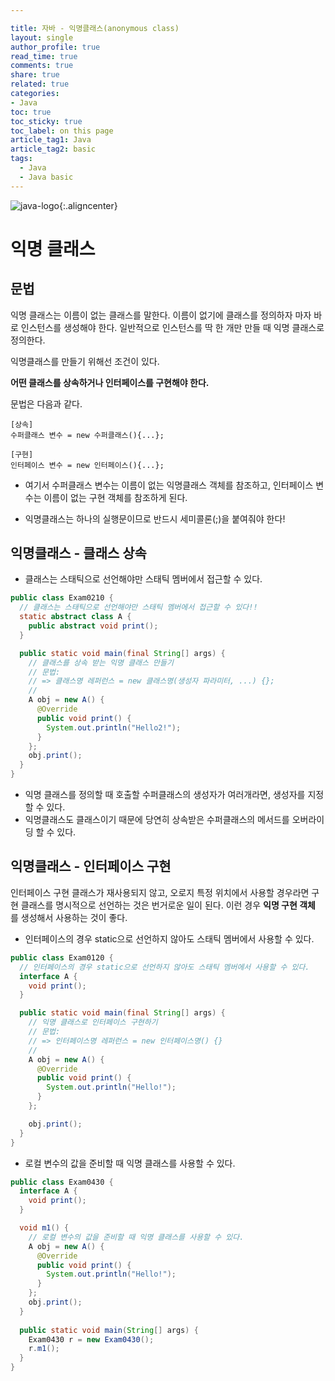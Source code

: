 ```yaml
---

title: 자바 - 익명클래스(anonymous class)
layout: single
author_profile: true
read_time: true
comments: true
share: true
related: true
categories:
- Java
toc: true
toc_sticky: true
toc_label: on this page
article_tag1: Java
article_tag2: basic
tags:
  - Java
  - Java basic
---
```


![java-logo](https://user-images.githubusercontent.com/68311188/92201199-e4e6a200-eeb6-11ea-9f5b-76b79db3564f.png){:.aligncenter}

# 익명 클래스

## 문법

익명 클래스는 이름이 없는 클래스를 말한다.  이름이 없기에 클래스를 정의하자 마자 바로 인스턴스를 생성해야 한다. 일반적으로 인스턴스를 딱 한 개만 만들 때 익명 클래스로 정의한다.

익명클래스를 만들기 위해선 조건이 있다.

**어떤 클래스를 상속하거나 인터페이스를 구현해야 한다.**

문법은 다음과 같다.

```
[상속]
수퍼클래스 변수 = new 수퍼클래스(){...};

[구현]
인터페이스 변수 = new 인터페이스(){...};
```

* 여기서 수퍼클래스 변수는 이름이 없는 익명클래스 객체를 참조하고, 인터페이스 변수는 이름이 없는 구현 객체를 참조하게 된다.

* 익명클래스는 하나의 실행문이므로  반드시 세미콜론(;)을 붙여줘야 한다!



## 익명클래스 - 클래스 상속

* 클래스는 스태틱으로 선언해야만 스태틱 멤버에서 접근할 수 있다.

```java
public class Exam0210 {
  // 클래스는 스태틱으로 선언해야만 스태틱 멤버에서 접근할 수 있다!!
  static abstract class A {
    public abstract void print();
  }

  public static void main(final String[] args) {
    // 클래스를 상속 받는 익명 클래스 만들기
    // 문법:
    // => 클래스명 레퍼런스 = new 클래스명(생성자 파라미터, ...) {};
    //
    A obj = new A() {
      @Override
      public void print() {
        System.out.println("Hello2!");
      }
    };
    obj.print();
  }
}
```

* 익명 클래스를 정의할 때 호출할 수퍼클래스의 생성자가 여러개라면, 생성자를 지정할 수 있다.
* 익명클래스도 클래스이기 때문에 당연히 상속받은 수퍼클래스의 메서드를 오버라이딩 할 수 있다.



## 익명클래스 - 인터페이스 구현

인터페이스 구현 클래스가 재사용되지 않고, 오로지 특정 위치에서 사용할 경우라면 구현 클래스를 명시적으로 선언하는 것은 번거로운 일이 된다. 이런 경우 **익명 구현 객체** 를 생성해서 사용하는 것이 좋다.

* 인터페이스의 경우 static으로 선언하지 않아도 스태틱 멤버에서 사용할 수 있다.

```java
public class Exam0120 {
  // 인터페이스의 경우 static으로 선언하지 않아도 스태틱 멤버에서 사용할 수 있다.
  interface A {
    void print();
  }

  public static void main(final String[] args) {
    // 익명 클래스로 인터페이스 구현하기
    // 문법:
    // => 인터페이스명 레퍼런스 = new 인터페이스명() {}
    //
    A obj = new A() {
      @Override
      public void print() {
        System.out.println("Hello!");
      }
    };

    obj.print();
  }
}
```

* 로컬 변수의 값을 준비할 때 익명 클래스를 사용할 수 있다.

```java
public class Exam0430 {
  interface A {
    void print();
  }

  void m1() {
    // 로컬 변수의 값을 준비할 때 익명 클래스를 사용할 수 있다.
    A obj = new A() {
      @Override
      public void print() {
        System.out.println("Hello!");
      }
    };
    obj.print();
  }
  
  public static void main(String[] args) {
    Exam0430 r = new Exam0430();
    r.m1();
  }
}

```

